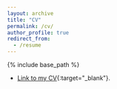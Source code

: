 ```yaml
---
layout: archive
title: "CV"
permalink: /cv/
author_profile: true
redirect_from:
  - /resume
---
```


{% include base_path %}

* [Link to my CV](/files/Harini-CV-Aug.pdf){:target="_blank"}.
